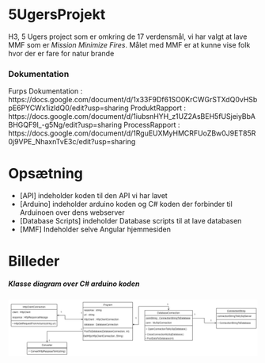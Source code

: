 # 5UgersProjekt
H3, 5 Ugers project som er omkring de 17 verdensmål, vi har valgt at lave MMF som er *Mission Minimize Fires*.
Målet med MMF er at kunne vise folk hvor der er fare for natur brande
<h3>Dokumentation</h3>
Furps Dokumentation : https://docs.google.com/document/d/1x33F9Df61SO0KrCWGrSTXdQ0vHSbpE6PYCWx1izldQ0/edit?usp=sharing
ProduktRapport : https://docs.google.com/document/d/1iubsnHYH_z1UZ2AsBEH5fUSjeiyBbABHGQF9l_-g5Ng/edit?usp=sharing
ProcessRapport : https://docs.google.com/document/d/1RguEUXMyHMCRFUoZBw0J9ET85R0j9VPE_NhaxnTvE3c/edit?usp=sharing

# Opsætning
 - [API] indeholder koden til den API vi har lavet
 - [Arduino] indeholder arduino koden og C# koden der forbinder til Arduinoen over dens webserver
 - [Database Scripts] indeholder Database scripts til at lave databasen
 - [MMF] Indeholder selve Angular hjemmesiden
 
 # Billeder
 <h5>Klasse diagram over C# arduino koden</h5>
 
 ![Klasse Diagram](/Billeder/KD.png)
 
